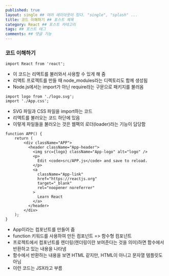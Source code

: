 ```yaml
---
published: true
layout: single ## 여러 레이아웃이 있다. "single", "splash" ...
title: 코드 이해하기 ## 포스트 제목
category: React ## 포스트 카테고리
tags: ## 포스트 태그
comments: ## 댓글 기능
---
```


### 코드 이해하기

```
import React from 'react';
```

-   이 코드는 리액트를 불러와서 사용할 수 있게 해 줌
-   리액트 프로젝트를 만들 때 node_modules라는 디렉토리도 함께 생성됨
-   Node.js에서는 import가 아닌 require라는 구문으로 패키지를 불러옴

```
import logo from './logo.svg';
import './App.css';
```

-   SVG 파일과 CSS 파일을 import하는 코드
-   리액트를 불러오는 코드 하단에 있음
-   이렇게 파일들을 불러오는 것은 웹팩의 로더(loader)라는 기능이 담당함

```
function APP() {
    return (
        <div className="APP">
          <header className="App-header">
            <img src={logo} className="App-logo" alt="logo" />
            <p>
              Edit <code>src/APP.js</code> and save to reload.
            </p>
            <a
              className="App-link"
              href="https://reactjs.org"
              target="_blank"
              rel="noopener noreferrer"
            >
              Learn React
            </a>
          </header>
        </div>
    );
}
```

-   App이라는 컴포넌트를 만들어 줌
-   function 키워드를 사용하여 만든 컴포넌트 => 함수형 컴포넌트
-   프로젝트에서 컴포넌트를 렌더링(렌더링이란 보여준다는 것을 의미)하면 함수에서 반환하고 있는 내용을 나타냄
-   함수에서 반환하는 내용을 보면 HTML 같지만, HTML이 아니고 문자열 템플릿도 아님
-   이런 코드는 JSX라고 부름
